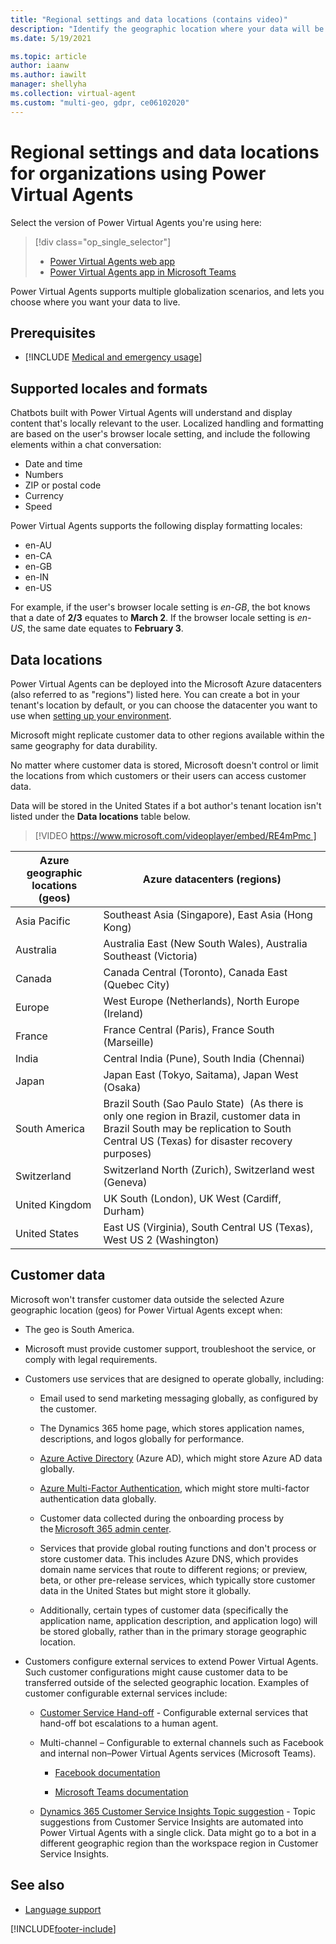 ```yaml
---
title: "Regional settings and data locations (contains video)"
description: "Identify the geographic location where your data will be stored, and plan for globalization features, including currency and date and time formats."
ms.date: 5/19/2021

ms.topic: article
author: iaanw
ms.author: iawilt
manager: shellyha
ms.collection: virtual-agent
ms.custom: "multi-geo, gdpr, ce06102020"
---
```


# Regional settings and data locations for organizations using Power Virtual Agents

Select the version of Power Virtual Agents you're using here:

> [!div class="op_single_selector"]
>
> - [Power Virtual Agents web app](data-location.md)
> - [Power Virtual Agents app in Microsoft Teams](teams/data-location-teams.md)

Power Virtual Agents supports multiple globalization scenarios, and lets you choose where you want your data to live.

## Prerequisites

- [!INCLUDE [Medical and emergency usage](includes/pva-usage-limitations.md)]

## Supported locales and formats

Chatbots built with Power Virtual Agents will understand and display content that's locally relevant to the user. Localized handling and formatting are based on the user's browser locale setting, and include the following elements within a chat conversation:

- Date and time
- Numbers
- ZIP or postal code
- Currency
- Speed

Power Virtual Agents supports the following display formatting locales:

- en-AU
- en-CA
- en-GB
- en-IN
- en-US

For example, if the user's browser locale setting is *en-GB*, the bot knows that a date of **2/3** equates to **March 2**. If the browser locale setting is *en-US*, the same date equates to **February 3**.

## Data locations

Power Virtual Agents can be deployed into the Microsoft Azure datacenters (also referred to as "regions") listed here. You can create a bot in your tenant's location by default, or you can choose the datacenter you want to use when [setting up your environment](environments-first-run-experience.md).

Microsoft might replicate customer data to other regions available within the same geography for data durability.

No matter where customer data is stored, Microsoft doesn't control or limit the locations from which customers or their users can access customer data.

Data will be stored in the United States if a bot author's tenant location isn't listed under the **Data locations** table below.

>
> [!VIDEO https://www.microsoft.com/videoplayer/embed/RE4mPmc ]
>

| Azure geographic locations (geos) | Azure datacenters (regions)                                                                                                                                                               |
| --------------------------------- | ----------------------------------------------------------------------------------------------------------------------------------------------------------------------------------------- |
| Asia Pacific                      | Southeast Asia (Singapore), East Asia (Hong Kong)                                                                                                                                         |
| Australia                         | Australia East (New South Wales), Australia Southeast (Victoria)                                                                                                                          |
| Canada                            | Canada Central (Toronto), Canada East (Quebec City)                                                                                                                                       |
| Europe                            | West Europe (Netherlands), North Europe (Ireland)                                                                                                                                         |
| France                            | France Central (Paris), France South (Marseille)                                                                                                                                          |
| India                             | Central India (Pune), South India (Chennai)                                                                                                                                               |
| Japan                             | Japan East (Tokyo, Saitama), Japan West (Osaka)                                                                                                                                           |
| South America                     | Brazil South (Sao Paulo State) &nbsp;(As there is only one region in Brazil, customer data in Brazil South may be replication to South Central US (Texas) for disaster recovery purposes) |
| Switzerland                       | Switzerland North (Zurich), Switzerland west (Geneva)                                                                                                                                     |
| United Kingdom                    | UK South (London), UK West (Cardiff, Durham)                                                                                                                                              |
| United States                     | East US (Virginia), South Central US (Texas), West US 2 (Washington)                                                                                                         |

## Customer data  

Microsoft won't transfer customer data outside the selected Azure geographic location (geos) for Power Virtual Agents except when:

- The geo is South America.

- Microsoft must provide customer support, troubleshoot the service, or comply with legal requirements.

- Customers use services that are designed to operate globally, including:

  - Email used to send marketing messaging globally, as configured by the customer.
  
  - The Dynamics 365 home page, which stores application names, descriptions, and logos globally for performance.

  - [Azure Active Directory](/azure/active-directory/active-directory-whatis) (Azure AD), which might store Azure AD data globally.

  - [Azure Multi-Factor Authentication](/azure/active-directory/authentication/concept-mfa-howitworks), which might store multi-factor authentication data globally.

  - Customer data collected during the onboarding process by the [Microsoft 365 admin center](/office365/admin/microsoft-365-admin-center-preview?view=o365-worldwide&preserve-view=true).
  
  - Services that provide global routing functions and don't process or store customer data. This includes Azure DNS, which provides domain name services that route to different regions; or preview, beta, or other pre-release services, which typically store customer data in the United States but might store it globally.

  - Additionally, certain types of customer data (specifically the application name, application description, and application logo) will be stored globally, rather than in the primary storage geographic location.

- Customers configure external services to extend Power Virtual Agents. Such customer configurations might cause customer data to be transferred outside of the selected geographic location. Examples of customer configurable external services include:

  - [Customer Service Hand-off](advanced-hand-off.md) - Configurable external services that hand-off bot escalations to a human agent.

  - Multi-channel – Configurable to external channels such as Facebook and internal non&ndash;Power Virtual Agents services (Microsoft Teams).

    - [Facebook documentation](publication-add-bot-to-facebook.md)

    - [Microsoft Teams documentation](publication-add-bot-to-microsoft-teams.md)

  - [Dynamics 365 Customer Service Insights Topic suggestion](advanced-create-topics-from-csi.md) - Topic suggestions from Customer Service Insights are automated into Power Virtual Agents with a single click. Data might go to a bot in a different geographic region than the workspace region in Customer Service Insights.

## See also

- [Language support](authoring-language-support.md)

[!INCLUDE[footer-include](includes/footer-banner.md)]
